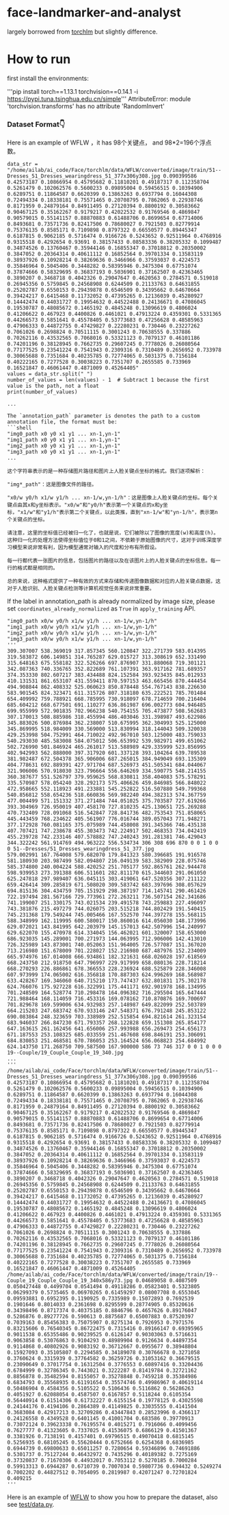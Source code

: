 # face-landmarker-and-analyst
largely borrowed from [torchlm](https://github.com/DefTruth/torchlm) but slightly difference.

# How to run

first install the environments:

'''pip install torch==1.13.1 torchvision==0.14.1 -i https://pypi.tuna.tsinghua.edu.cn/simple'''
AttributeError: module 'torchvision.transforms' has no attribute 'RandomInvert'



### Dataset Format👇
Here is an example of WFLW ，it has 98个关键点， and 98*2=196个浮点数。
```shell
data_str = "/home/ailab/ai_code/Face/torchlm/data/WFLW/converted/image/train/51--Dresses_51_Dresses_wearingdress_51_377x306y308.jpg 0.090399586 0.42573187 0.10866954 0.45795682 0.11810201 0.49187317 0.112358704 0.5261479 0.102062576 0.5600233 0.09895004 0.59456515 0.10394906 0.6289751 0.11864587 0.6620399 0.13863263 0.6937794 0.16044308 0.72494334 0.18338181 0.75571465 0.20708795 0.7862065 0.22938746 0.8171959 0.24879164 0.84911495 0.27120394 0.8800192 0.30583662 0.90467125 0.35162267 0.9179217 0.42022532 0.91769546 0.4869847 0.90579015 0.55141157 0.88870883 0.61488706 0.8699654 0.67714006 0.8493681 0.73571736 0.82417506 0.78680027 0.7921503 0.82779914 0.75376135 0.8585171 0.7109898 0.8797322 0.66550577 0.89445347 0.6187815 0.9062185 0.5716474 0.9166726 0.5243652 0.92511964 0.4768916 0.9315518 0.4292654 0.93691 0.38157433 0.08583336 0.38205332 0.1099487 0.34874526 0.13760467 0.35944146 0.16855347 0.37018812 0.20350002 0.3847052 0.20364314 0.40611112 0.16852564 0.39701334 0.13583119 0.38937926 0.10928214 0.38269636 0.3466966 0.37593037 0.4224573 0.35846964 0.5045406 0.3448282 0.58395946 0.3475304 0.67751074 0.37874666 0.58329695 0.36837193 0.5036901 0.37162507 0.42363465 0.3890207 0.3468718 0.4042326 0.29047647 0.4620563 0.2784571 0.519018 0.26945356 0.5759845 0.24568908 0.6244509 0.21133763 0.64631855 0.25202787 0.6550153 0.29439878 0.6546509 0.34395662 0.64670664 0.39424217 0.6415468 0.11732052 0.47395265 0.12136039 0.45280927 0.14442474 0.44031727 0.19954632 0.44522488 0.24136671 0.47086045 0.19530787 0.48085672 0.1465192 0.4845248 0.13096619 0.4806024 0.41206622 0.467923 0.4400826 0.4461021 0.47913224 0.4359301 0.5331365 0.44266573 0.5851641 0.45578405 0.53773683 0.47256628 0.48585963 0.47906333 0.44872755 0.47429827 0.22280231 0.730446 0.23227262 0.7061026 0.2698824 0.70511115 0.3001243 0.70638555 0.337886 0.70262116 0.43532565 0.7068016 0.53321123 0.7079137 0.46101186 0.74201196 0.38128945 0.7662735 0.29607245 0.7778026 0.26080564 0.77177525 0.23541224 0.7541943 0.2309316 0.7310489 0.2656952 0.733978 0.30065688 0.7351684 0.40235785 0.72774065 0.5031375 0.7156184 0.40222165 0.7277528 0.30038223 0.7351707 0.2655585 0.733969 0.16521847 0.46061447 0.4871009 0.45264405"
values = data_str.split(" ")
number_of_values = len(values) - 1  # Subtract 1 because the first value is the path, not a float
print(number_of_values)

...

The `annotation_path` parameter is denotes the path to a custom annotation file, the format must be:
```shell
"img0_path x0 y0 x1 y1 ... xn-1,yn-1"
"img1_path x0 y0 x1 y1 ... xn-1,yn-1"
"img2_path x0 y0 x1 y1 ... xn-1,yn-1"
"img3_path x0 y0 x1 y1 ... xn-1,yn-1"
...

这个字符串表示的是一种存储图片路径和图片上人脸关键点坐标的格式。我们逐项解析：

"img*_path"：这是图像文件的路径。

"x0/w y0/h x1/w y1/h ... xn-1/w,yn-1/h"：这是图像上人脸关键点的坐标。每个关键点由其x和y坐标表示。"x0/w"和"y0/h"表示第一个关键点的x和y坐标，"x1/w"和"y1/h"表示第二个关键点，以此类推，直到"xn-1/w"和"yn-1/h"，表示第n个关键点的坐标。

请注意，这里的坐标值已经被归一化了，也就是说，它们被除以了图像的宽度(w)和高度(h)。这种归一化的处理方法使得坐标值位于0和1之间，不依赖于原始图像的尺寸，这对于训练深度学习模型来说非常有利，因为模型通常对输入的尺度和分布有所假设。

每一行都代表一张图片的信息，包括图片的路径以及在该图片上的人脸关键点的坐标信息。每一行的格式都是相同的。

总的来说，这种格式提供了一种有效的方式来存储和传递图像数据和对应的人脸关键点数据，这对于人脸识别、人脸关键点检测等计算机视觉任务来说非常重要。
```
If the label in annotation_path is already normalized by image size, please set `coordinates_already_normalized` as `True` in `apply_training` API.
```shell
"img0_path x0/w y0/h x1/w y1/h ... xn-1/w,yn-1/h"
"img1_path x0/w y0/h x1/w y1/h ... xn-1/w,yn-1/h"
"img2_path x0/w y0/h x1/w y1/h ... xn-1/w,yn-1/h"
"img3_path x0/w y0/h x1/w y1/h ... xn-1/w,yn-1/h"
'''
309.307007 538.369019 317.857345 560.120847 322.271739 583.014395 319.583872 606.149851 314.765287 629.015727 313.308619 652.331490 315.648163 675.558182 322.526266 697.876907 331.880068 719.301121 342.087363 740.336765 352.822689 761.107391 363.917162 781.689357 374.353330 802.607217 383.434488 824.152584 393.923435 845.012933 410.131531 861.653107 431.559411 870.597153 463.665456 870.444454 494.908844 862.408332 525.060623 850.878448 554.767143 838.226630 583.901545 824.323471 611.315726 807.318180 635.222521 785.701484 654.409992 759.788921 668.785995 730.918097 678.714659 700.216404 685.604212 668.677501 691.110277 636.861987 696.002773 604.946485 699.955999 572.901835 702.966238 540.754155 705.473877 508.562683 307.170013 508.885986 318.455994 486.403046 331.398987 493.622986 345.883026 500.876984 362.238007 510.675995 362.304993 525.125000 345.869995 518.984009 330.569000 513.830994 318.144043 509.320038 429.253998 504.752991 464.710022 492.967010 503.125000 483.759033 540.293030 485.583008 584.075012 506.653992 539.982971 499.651062 502.726990 501.846924 465.261017 513.588989 429.335999 523.856995 402.942993 562.888000 397.317920 601.337128 393.104264 639.789538 381.982487 672.504378 365.906006 687.265015 384.949049 693.135309 404.778631 692.889391 427.971704 687.526973 451.505341 684.044067 321.906006 570.918030 323.796664 556.646269 334.590775 548.214155 360.387677 551.526797 379.959625 568.830811 358.404083 575.578291 335.570987 578.054240 328.292173 575.406626 459.846985 566.848022 472.958665 552.118923 491.233881 545.252822 516.507880 549.799368 540.856812 558.654236 518.660836 569.982240 494.382313 574.367759 477.004499 571.151332 371.271484 744.051025 375.703587 727.619266 393.304969 726.950019 407.458170 727.810235 425.130651 725.269288 470.732409 728.091068 516.542847 728.841736 482.753543 751.858065 445.443459 768.234622 405.561907 776.016744 389.057043 771.948271 377.172928 760.081165 375.075989 744.458008 391.345366 746.435138 407.707421 747.238678 455.303473 742.224917 502.468353 734.042419 455.239728 742.233146 407.578882 747.240243 391.281381 746.429043 344.322242 561.914769 494.963222 556.534734 306 308 696 870 0 0 1 0 0 0 51--Dresses/51_Dresses_wearingdress_51_377.jpg
579.002991 167.764008 579.682070 179.841323 580.396685 191.916578 581.180930 203.987499 582.094807 216.049139 583.382909 228.075746 585.374800 240.004224 588.420252 251.705177 592.865761 262.944478 598.939953 273.391388 606.511601 282.811170 615.344603 291.061050 625.247818 297.989407 636.045115 303.419061 647.520356 307.211122 659.426414 309.285819 671.508020 309.583742 683.397696 308.057629 694.815136 304.434759 705.151929 298.387197 714.145741 290.461426 722.197494 281.567166 729.773961 272.263211 736.507154 262.341686 741.199007 251.330175 743.021534 239.491578 743.259883 227.496097 743.381876 215.497279 744.026075 203.515218 744.802429 191.540415 745.231368 179.549244 745.005466 167.552570 744.397278 155.568115 588.348999 162.119995 600.580017 150.860016 614.056030 148.173996 629.072021 143.841995 642.203979 145.157013 642.507996 154.240997 629.622070 155.470978 614.334045 156.462021 601.320007 158.653000 686.923035 145.289001 700.271973 144.063995 712.906006 142.413010 726.325989 143.873001 740.052063 151.964005 726.577087 151.367020 713.216980 151.678009 701.228027 152.216980 687.487976 152.234009 665.974976 167.014008 666.934861 182.321631 668.026028 197.618569 668.243750 212.918750 647.796997 229.917999 658.080136 228.718214 668.270293 226.886861 678.366553 228.236924 688.525879 228.346008 607.973999 174.065002 616.356818 170.887303 624.996269 168.568987 633.428267 169.346060 640.715210 173.747437 632.801831 175.302178 624.766076 175.927228 616.322991 175.441171 692.901978 168.134995 701.248509 164.528774 710.298478 164.096382 716.295504 165.647444 721.988464 168.114059 716.453316 169.078162 710.870876 169.700697 701.829678 169.599006 634.932983 257.148987 649.822099 252.503789 664.215203 247.683742 670.933146 247.548371 676.791248 245.853122 690.083864 248.323659 703.338989 252.515854 694.821614 261.323154 683.946037 266.847230 671.793357 268.122828 659.151308 265.854177 647.163615 261.162456 641.656006 257.993988 656.269473 254.656173 671.187553 253.108325 685.033559 251.467608 698.846191 253.306091 684.830853 251.468581 670.786053 253.164524 656.068823 254.684992 624.143750 171.268750 709.587500 167.900000 586 73 746 317 0 0 1 0 0 0 19--Couple/19_Couple_Couple_19_340.jpg
...
'''
/home/ailab/ai_code/Face/torchlm/data/WFLW/converted/image/train/51--Dresses_51_Dresses_wearingdress_51_377x306y308.jpg 0.090399586 0.42573187 0.10866954 0.45795682 0.11810201 0.49187317 0.112358704 0.5261479 0.102062576 0.5600233 0.09895004 0.59456515 0.10394906 0.6289751 0.11864587 0.6620399 0.13863263 0.6937794 0.16044308 0.72494334 0.18338181 0.75571465 0.20708795 0.7862065 0.22938746 0.8171959 0.24879164 0.84911495 0.27120394 0.8800192 0.30583662 0.90467125 0.35162267 0.9179217 0.42022532 0.91769546 0.4869847 0.90579015 0.55141157 0.88870883 0.61488706 0.8699654 0.67714006 0.8493681 0.73571736 0.82417506 0.78680027 0.7921503 0.82779914 0.75376135 0.8585171 0.7109898 0.8797322 0.66550577 0.89445347 0.6187815 0.9062185 0.5716474 0.9166726 0.5243652 0.92511964 0.4768916 0.9315518 0.4292654 0.93691 0.38157433 0.08583336 0.38205332 0.1099487 0.34874526 0.13760467 0.35944146 0.16855347 0.37018812 0.20350002 0.3847052 0.20364314 0.40611112 0.16852564 0.39701334 0.13583119 0.38937926 0.10928214 0.38269636 0.3466966 0.37593037 0.4224573 0.35846964 0.5045406 0.3448282 0.58395946 0.3475304 0.67751074 0.37874666 0.58329695 0.36837193 0.5036901 0.37162507 0.42363465 0.3890207 0.3468718 0.4042326 0.29047647 0.4620563 0.2784571 0.519018 0.26945356 0.5759845 0.24568908 0.6244509 0.21133763 0.64631855 0.25202787 0.6550153 0.29439878 0.6546509 0.34395662 0.64670664 0.39424217 0.6415468 0.11732052 0.47395265 0.12136039 0.45280927 0.14442474 0.44031727 0.19954632 0.44522488 0.24136671 0.47086045 0.19530787 0.48085672 0.1465192 0.4845248 0.13096619 0.4806024 0.41206622 0.467923 0.4400826 0.4461021 0.47913224 0.4359301 0.5331365 0.44266573 0.5851641 0.45578405 0.53773683 0.47256628 0.48585963 0.47906333 0.44872755 0.47429827 0.22280231 0.730446 0.23227262 0.7061026 0.2698824 0.70511115 0.3001243 0.70638555 0.337886 0.70262116 0.43532565 0.7068016 0.53321123 0.7079137 0.46101186 0.74201196 0.38128945 0.7662735 0.29607245 0.7778026 0.26080564 0.77177525 0.23541224 0.7541943 0.2309316 0.7310489 0.2656952 0.733978 0.30065688 0.7351684 0.40235785 0.72774065 0.5031375 0.7156184 0.40222165 0.7277528 0.30038223 0.7351707 0.2655585 0.733969 0.16521847 0.46061447 0.4871009 0.45264405
/home/ailab/ai_code/Face/torchlm/data/WFLW/converted/image/train/19--Couple_19_Couple_Couple_19_340x586y73.jpg 0.04689058 0.4087509 0.050427448 0.4499704 0.0541494 0.49118286 0.05823401 0.5323805 0.06299379 0.5735465 0.06970265 0.61459297 0.08007708 0.6553045 0.09593881 0.6952395 0.1190925 0.7335989 0.15072893 0.7692539 0.1901646 0.8014033 0.2361698 0.8295599 0.28774905 0.85320616 0.34398496 0.8717374 0.40375185 0.8846796 0.4657626 0.89176047 0.5286876 0.89277726 0.590613 0.8875687 0.65007883 0.87520397 0.7039163 0.85456383 0.75075907 0.8275134 0.7926953 0.7971576 0.83215606 0.76540345 0.86722475 0.7315416 0.89166147 0.69395965 0.9011538 0.65355486 0.90239525 0.6126147 0.90303063 0.5716631 0.9063858 0.53076863 0.9104293 0.48989904 0.9126634 0.44897354 0.9114868 0.40802926 0.9083192 0.36712667 0.0955677 0.38948804 0.15927093 0.35105807 0.2294585 0.34189078 0.30766678 0.3271058 0.3760624 0.3315939 0.37764582 0.36259726 0.31053162 0.36679515 0.23090649 0.37017754 0.16312504 0.3776553 0.60897416 0.33204436 0.6784999 0.32786345 0.7443021 0.3222287 0.81419784 0.32721162 0.8856878 0.35482594 0.8155057 0.35278848 0.7459218 0.35384986 0.6834793 0.35568935 0.61191654 0.35574746 0.49986967 0.40619114 0.50486904 0.4584356 0.5105522 0.5106436 0.5116862 0.56286263 0.4051927 0.62088054 0.4587507 0.6167857 0.5118244 0.6105354 0.56440914 0.61514306 0.61732227 0.6155154 0.19778125 0.43025598 0.24144176 0.4194106 0.2864389 0.41149825 0.33035555 0.4141504 0.3683084 0.42917213 0.32709286 0.43447843 0.28523996 0.4366117 0.24126558 0.4349528 0.6401145 0.41001704 0.683586 0.39770913 0.73072124 0.39623338 0.76195574 0.4015271 0.7916066 0.4099456 0.7627777 0.41323605 0.7337025 0.41536075 0.6866129 0.41501367 0.3381926 0.7138191 0.4157401 0.69796515 0.49070418 0.6815145 0.5256935 0.68105245 0.55620444 0.6752666 0.6254368 0.6836985 0.6944739 0.69800633 0.65011257 0.7280654 0.59346896 0.74691886 0.5301737 0.75127244 0.46432972 0.7435296 0.40189382 0.7275169 0.37320837 0.71670306 0.44932017 0.7053112 0.5270185 0.7000284 0.59913313 0.6944287 0.6710739 0.7007034 0.59807736 0.694432 0.5249274 0.7002202 0.44827512 0.7054095 0.2819987 0.42071247 0.72701824 0.409215
'''
```
Here is an example of [WFLW](torchlm/data/_converters.py) to show you how to prepare the dataset, also see [test/data.py](test/data.py).
